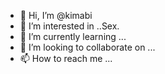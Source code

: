 - 👋 Hi, I’m @kimabi
- 👀 I’m interested in ..Sex.
- 🌱 I’m currently learning ...
- 💞️ I’m looking to collaborate on ...
- 📫 How to reach me ...

<!---
kimabi/kimabi is a ✨ special ✨ repository because its `README.md` (this file) appears on your GitHub profile.
You can click the Preview link to take a look at your changes.
--->
